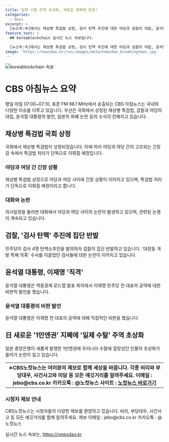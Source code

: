 ```yaml
---
title: 일제 수탈 주역 초상화, 새로운 화폐에 등장!
categories:
  - News
excerpt: >
  [뉴스쏙:속]에서는 채상병 특검법 상정, 검사 탄핵 추진에 대한 야당과 검찰의 대립, 윤석열 대통령의 탄핵 청원 돌파 등 다양한 이슈를 빠르게 전달합니다. 또한 서울시청 앞 역주행 사고와 정치권의 소란, 일본 1만엔권 논란 등 국내외 다양한 사건에 대한 정보를 공유합니다. 뉴스쏙:속은 여러분의 제보로 세상을 바꾸는 데 기여하고 있습니다.
feature_text: >
  ## koreablockchain 실시간 뉴스 속보입니다.

  [뉴스쏙:속]에서는 채상병 특검법 상정, 검사 탄핵 추진에 대한 야당과 검찰의 대립, 윤석열 대통령의 탄핵 청원 돌파 등 다양한 이슈를 빠르게 전달합니다. 또한 서울시청 앞 역주행 사고와 정치권의 소란, 일본 1만엔권 논란 등 국내외 다양한 사건에 대한 정보를 공유합니다. 뉴스쏙:속은 여러분의 제보로 세상을 바꾸는 데 기여하고 있습니다.
image: 'https://newsdao.kr/res/images/meta/newsdao_breakingnews.jpg'
---
```


<p><img src="https://newsdao.kr/res/images/meta/newsdao_breakingnews.jpg" alt="koreablockchain 속보" /></p>

<h1>CBS 아침뉴스 요약</h1>

<p data-ke-size="size16">평일 아침 07:00~07:10, 표준 FM 98.1 MHz에서 송출되는 CBS 아침뉴스는 국내외 다양한 이슈를 다루고 있습니다. 우선은 국회에서 상정된 채상병 특검법, 검찰과 야당의 대립, 윤석열 대통령의 발언, 일본의 화폐 논란 등의 소식이 전해지고 있습니다.</p>

<h2 data-ke-size="size26">채상병 특검법 국회 상정</h2>

<p data-ke-size="size16">국회에서 채상병 특검법이 상정되었습니다. 이에 따라 야당과 여당 간의 고조되는 긴장감 속에서 특검법 처리가 단독으로 이뤄질 예정입니다.</p>

<h3><b>야당과 여당 간 긴장 상황</b></h3>

<p data-ke-size="size16">채상병 특검법 상정으로 야당과 여당 사이에 긴장 상황이 이어지고 있으며, 특검법 처리가 단독으로 이뤄질 예정이라고 합니다.</p>

<h3><b>대화와 논란</b></h3>

<p data-ke-size="size16">의사일정을 둘러싼 대화에서 야당과 여당 사이의 논란이 발생하고 있으며, 관련된 논쟁이 계속되고 있습니다.</p>

<h2 data-ke-size="size26">검찰, '검사 탄핵' 추진에 집단 반발</h2>

<p data-ke-size="size16">민주당이 검사 4명 탄핵소추안을 발의하자 검찰이 집단 반발하고 있습니다. '대장동 개발 특혜 의혹' 수사를 이끌었던 검사들에 대한 논란이 이어지고 있습니다.</p>

<h2 data-ke-size="size26">윤석열 대통령, 이재명 '직격'</h2>

<p data-ke-size="size16">윤석열 대통령은 역동경제 로드맵 발표 회의에서 이재명 민주당 전 대표의 공약에 대한 비판적 발언을 했습니다.</p>

<h3><b>윤석열 대통령의 비판 발언</b></h3>

<p data-ke-size="size16">윤석열 대통령은 이재명 전 대표의 공약에 대해 직접적인 비판을 했습니다.</p>

<h2 data-ke-size="size26">日 새로운 '1만엔권' 지폐에 '일제 수탈' 주역 초상화</h2>

<p data-ke-size="size16">일본 중앙은행이 새롭게 발행한 1만엔권에 우리나라 수탈에 앞장섰던 인물의 초상화가 들어가 논란이 일고 있습니다. </p>

<table>
  <tr>
    <td style="text-align: center; height: 17px;"><b>※CBS노컷뉴스는 여러분의 제보로 함께 세상을 바꿉니다. 각종 비리와 부당대우, 사건사고와 미담 등 모든 얘깃거리를 알려주세요. 이메일 : jebo@cbs.co.kr 카카오톡 : @노컷뉴스 사이트 : <a href="https://url.kr/b71afn">노컷뉴스 바로가기</a></b></td>
  </tr>
</table>

<h3><b>시청자 제보 안내</b></h3>

<p data-ke-size="size16">CBS노컷뉴스는 시청자들의 다양한 제보를 환영하고 있습니다. 비리, 부당대우, 사건사고 등 모든 얘깃거리를 함께 알려주세요. 제보 이메일 : jebo@cbs.co.kr 카카오톡 : @노컷뉴스</p>
실시간 뉴스 속보는, <a href="https://newsdao.kr" rel="dofollow">https://newsdao.kr</a>


